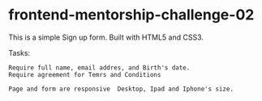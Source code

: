 # frontend-mentorship-challenge-02

This is a simple Sign up form.
Built with HTML5 and CSS3.

Tasks:

    Require full name, email addres, and Birth's date.
    Require agreement for Temrs and Conditions

    Page and form are responsive  Desktop, Ipad and Iphone's size.
